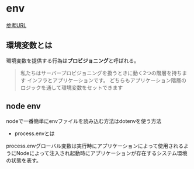 # env

[参考URL](https://gist.github.com/kenmori/ef48f09e9f1bfb30fe34cc11db0031d6)


## 環境変数とは

環境変数を提供する行為は**プロビジョニング**と呼ばれる。
>私たちはサーバープロビジョニングを扱うときに動く2つの階層を持ちます インフラとアプリケーションです。 どちらもアプリケーション階層のロジックを通して環境変数をセットできます

## node env

nodeで一番簡単にenvファイルを読み込む方法はdotenvを使う方法

- process.envとは

process.envグローバル変数は実行時にアプリケーションによって使用されるようにNodeによって注入され起動時にアプリケーションが存在するシステム環境の状態を表す。
